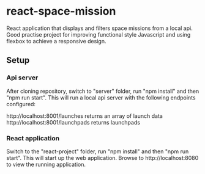 # react-space-mission
React application that displays and filters space missions from a local api. Good practise project for improving functional style Javascript and using flexbox to achieve a responsive design.

## Setup
### Api server
After cloning repository, switch to "server" folder, run "npm install" and then "npm run start". This will run a local api server with the following endpoints configured:

http://localhost:8001/launches        returns an array of launch data  
http://localhost:8001/launchpads      returns launchpads

### React application
Switch to the "react-project" folder, run "npm install" and then "npm run start". This will start up the web application.
Browse to http://localhost:8080 to view the running application.
